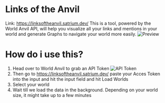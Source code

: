 Links of the Anvil
==================

Link: https://linksoftheanvil.satrium.dev/
This is a tool, powered by the World Anvil API, will help you visualize all your links and mentions in your world and generate Graphs to navigate your world more easily.
![Preview](https://i.imgur.com/D2SBrc4.png)

How do i use this?
==================
1. Head over to World Anvil to grab an API Token
![API Token](https://i.imgur.com/LHFhzlj.png)
2. Then go to https://linksoftheanvil.satrium.dev/ paste your Acces Token into the input and hit the input field and hit Load Worlds
3. Select your world
4. Wait till we load the data in the background. Depending on your world size, it might take up to a few minutes